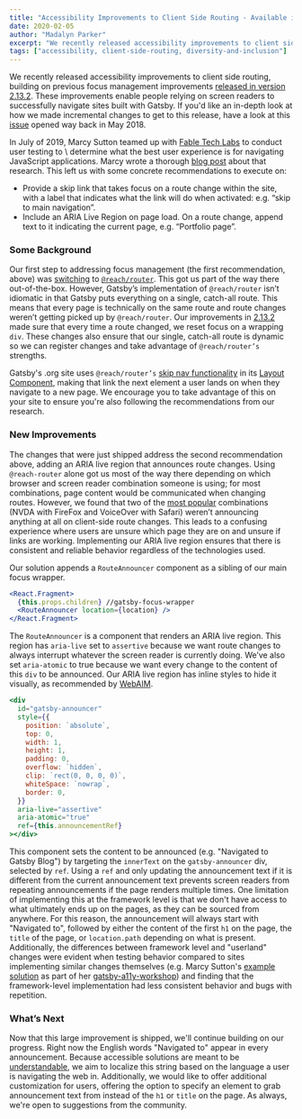 ```yaml
---
title: "Accessibility Improvements to Client Side Routing - Available in 2.19.8"
date: 2020-02-05
author: "Madalyn Parker"
excerpt: "We recently released accessibility improvements to client side routing, enabling screen reader users to successfully navigate sites built with Gatsby."
tags: ["accessibility, client-side-routing, diversity-and-inclusion"]
---
```


We recently released accessibility improvements to client side routing, building on previous focus management improvements [released in version 2.13.2](https://github.com/gatsbyjs/gatsby/pull/13197). These improvements enable people relying on screen readers to successfully navigate sites built with Gatsby. If you'd like an in-depth look at how we made incremental changes to get to this release, have a look at this [issue](https://github.com/gatsbyjs/gatsby/issues/5581) opened way back in May 2018.

In July of 2019, Marcy Sutton teamed up with [Fable Tech Labs](https://www.makeitfable.com/) to conduct user testing to \ determine what the best user experience is for navigating JavaScript applications. Marcy wrote a thorough [blog post](/blog/2019-07-11-user-testing-accessible-client-routing/) about that research. This left us with some concrete recommendations to execute on:

- Provide a skip link that takes focus on a route change within the site, with a label that indicates what the link will do when activated: e.g. “skip to main navigation”.
- Include an ARIA Live Region on page load. On a route change, append text to it indicating the current page, e.g. “Portfolio page”.

### Some Background

Our first step to addressing focus management (the first recommendation, above) was [switching](/blog/2018-09-27-reach-router/) to [`@reach/router`](https://reach.tech/router). This got us part of the way there out-of-the-box. However, Gatsby’s implementation of `@reach/router` isn’t idiomatic in that Gatsby puts everything on a single, catch-all route. This means that every page is technically on the same route and route changes weren’t getting picked up by `@reach/router`. Our improvements in [2.13.2](https://github.com/gatsbyjs/gatsby/pull/13197) made sure that every time a route changed, we reset focus on a wrapping `div`. These changes also ensure that our single, catch-all route is dynamic so we can register changes and take advantage of `@reach/router’s` strengths.

Gatsby's .org site uses `@reach/router’s` [skip nav functionality](https://reacttraining.com/reach-ui/skip-nav/) in its [Layout Component](https://github.com/gatsbyjs/gatsby/blob/master/www/src/components/layout/layout-with-heading.js#L36), making that link the next element a user lands on when they navigate to a new page. We encourage you to take advantage of this on your site to ensure you're also following the recommendations from our research.

### New Improvements

The changes that were just shipped address the second recommendation above, adding an ARIA live region that announces route changes. Using `@reach-router` alone got us most of the way there depending on which browser and screen reader combination someone is using; for most combinations, page content would be communicated when changing routes. However, we found that two of the [most popular](https://webaim.org/projects/screenreadersurvey8/#browsercombos) combinations (NVDA with FireFox and VoiceOver with Safari) weren’t announcing anything at all on client-side route changes. This leads to a confusing experience where users are unsure which page they are on and unsure if links are working. Implementing our ARIA live region ensures that there is consistent and reliable behavior regardless of the technologies used.

Our solution appends a `RouteAnnouncer` component as a sibling of our main focus wrapper.

```jsx
<React.Fragment>
  {this.props.children} //gatsby-focus-wrapper
  <RouteAnnouncer location={location} />
</React.Fragment>
```

The `RouteAnnouncer` is a component that renders an ARIA live region. This region has `aria-live` set to `assertive` because we want route changes to always interrupt whatever the screen reader is currently doing. We’ve also set `aria-atomic` to true because we want every change to the content of this `div` to be announced. Our ARIA live region has inline styles to hide it visually, as recommended by [WebAIM](https://webaim.org/techniques/css/invisiblecontent/#offscreen).

```jsx
<div
  id="gatsby-announcer"
  style={{
    position: `absolute`,
    top: 0,
    width: 1,
    height: 1,
    padding: 0,
    overflow: `hidden`,
    clip: `rect(0, 0, 0, 0)`,
    whiteSpace: `nowrap`,
    border: 0,
  }}
  aria-live="assertive"
  aria-atomic="true"
  ref={this.announcementRef}
></div>
```

This component sets the content to be announced (e.g. "Navigated to Gatsby Blog") by targeting the `innerText` on the `gatsby-announcer` div, selected by `ref`. Using a `ref` and only updating the announcement text if it is different from the current announcement text prevents screen readers from repeating announcements if the page renders multiple times. One limitation of implementing this at the framework level is that we don't have access to what ultimately ends up on the pages, as they can be sourced from anywhere. For this reason, the announcement will always start with "Navigated to", followed by either the content of the first `h1` on the page, the `title` of the page, or `location.path` depending on what is present. Additionally, the differences between framework level and "userland" changes were evident when testing behavior compared to sites implementing similar changes themselves (e.g. Marcy Sutton's [example solution](https://github.com/marcysutton/gatsby-a11y-workshop/blob/master/examples/client-side-routing/gatsby-browser.js) as part of her [gatsby-a11y-workshop](https://github.com/marcysutton/gatsby-a11y-workshop)) and finding that the framework-level implementation had less consistent behavior and bugs with repetition.

### What’s Next

Now that this large improvement is shipped, we'll continue building on our progress. Right now the English words "Navigated to" appear in every announcement. Because accessible solutions are meant to be [understandable](https://developer.mozilla.org/en-US/docs/Web/Accessibility/Understanding_WCAG/Understandable), we aim to localize this string based on the language a user is navigating the web in. Additionally, we would like to offer additional customization for users, offering the option to specify an element to grab announcement text from instead of the `h1` or `title` on the page. As always, we're open to suggestions from the community.
